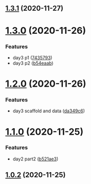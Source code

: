 ## [1.3.1](https://github.com/dds/aoc2015/compare/v1.3.0...v1.3.1) (2020-11-27)



# [1.3.0](https://github.com/dds/aoc2015/compare/v1.2.0...v1.3.0) (2020-11-26)


### Features

* day3 p1 ([7435793](https://github.com/dds/aoc2015/commit/7435793790aef69a3cba9597144ba66d0d9260f2))
* day3 p2 ([b54eaab](https://github.com/dds/aoc2015/commit/b54eaab1319a12e1e7f61a6c18f7df4d0a08e19e))



# [1.2.0](https://github.com/dds/aoc2015/compare/v1.1.0...v1.2.0) (2020-11-26)


### Features

* day3 scaffold and data ([da349c6](https://github.com/dds/aoc2015/commit/da349c601a68d196675bd2da5f7bfae5cd5ee07b))



# [1.1.0](https://github.com/dds/aoc2015/compare/v1.0.2...v1.1.0) (2020-11-25)


### Features

* day2 part2 ([b521ae3](https://github.com/dds/aoc2015/commit/b521ae3432f1b33ca69bad47cf1335b0af1494b3))



## [1.0.2](https://github.com/dds/aoc2015/compare/v1.0.1...v1.0.2) (2020-11-25)



